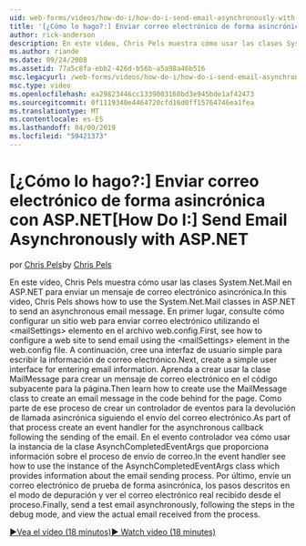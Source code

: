 ```yaml
---
uid: web-forms/videos/how-do-i/how-do-i-send-email-asynchronously-with-aspnet
title: '[¿Cómo lo hago?:] Enviar correo electrónico de forma asincrónica con ASP.NET | Microsoft Docs'
author: rick-anderson
description: En este vídeo, Chris Pels muestra cómo usar las clases System.Net.Mail en ASP.NET para enviar un mensaje de correo electrónico asincrónica. En primer lugar, consulte cómo configurar un si web...
ms.author: riande
ms.date: 09/24/2008
ms.assetid: 77a5c8fa-ebb2-426d-b56b-a5a98a46b516
msc.legacyurl: /web-forms/videos/how-do-i/how-do-i-send-email-asynchronously-with-aspnet
msc.type: video
ms.openlocfilehash: ea29823446cc1339003160bd3e945bde1af42473
ms.sourcegitcommit: 0f1119340e4464720cfd16d0ff15764746ea1fea
ms.translationtype: MT
ms.contentlocale: es-ES
ms.lasthandoff: 04/09/2019
ms.locfileid: "59421373"
---
```

# <a name="how-do-i-send-email-asynchronously-with-aspnet"></a><span data-ttu-id="c26a8-104">[¿Cómo lo hago?:] Enviar correo electrónico de forma asincrónica con ASP.NET</span><span class="sxs-lookup"><span data-stu-id="c26a8-104">[How Do I:] Send Email Asynchronously with ASP.NET</span></span>

<span data-ttu-id="c26a8-105">por [Chris Pels](https://twitter.com/chrispels)</span><span class="sxs-lookup"><span data-stu-id="c26a8-105">by [Chris Pels](https://twitter.com/chrispels)</span></span>

<span data-ttu-id="c26a8-106">En este vídeo, Chris Pels muestra cómo usar las clases System.Net.Mail en ASP.NET para enviar un mensaje de correo electrónico asincrónica.</span><span class="sxs-lookup"><span data-stu-id="c26a8-106">In this video, Chris Pels shows how to use the System.Net.Mail classes in ASP.NET to send an asynchronous email message.</span></span> <span data-ttu-id="c26a8-107">En primer lugar, consulte cómo configurar un sitio web para enviar correo electrónico utilizando el &lt;mailSettings&gt; elemento en el archivo web.config.</span><span class="sxs-lookup"><span data-stu-id="c26a8-107">First, see how to configure a web site to send email using the &lt;mailSettings&gt; element in the web.config file.</span></span> <span data-ttu-id="c26a8-108">A continuación, cree una interfaz de usuario simple para escribir la información de correo electrónico.</span><span class="sxs-lookup"><span data-stu-id="c26a8-108">Next, create a simple user interface for entering email information.</span></span> <span data-ttu-id="c26a8-109">Aprenda a crear usar la clase MailMessage para crear un mensaje de correo electrónico en el código subyacente para la página.</span><span class="sxs-lookup"><span data-stu-id="c26a8-109">Then learn how to create use the MailMessage class to create an email message in the code behind for the page.</span></span> <span data-ttu-id="c26a8-110">Como parte de ese proceso de crear un controlador de eventos para la devolución de llamada asincrónica siguiendo el envío del correo electrónico.</span><span class="sxs-lookup"><span data-stu-id="c26a8-110">As part of that process create an event handler for the asynchronous callback following the sending of the email.</span></span> <span data-ttu-id="c26a8-111">En el evento controlador vea cómo usar la instancia de la clase AsynchCompletedEventArgs que proporciona información sobre el proceso de envío de correo.</span><span class="sxs-lookup"><span data-stu-id="c26a8-111">In the event handler see how to use the instance of the AsynchCompletedEventArgs class which provides information about the email sending process.</span></span> <span data-ttu-id="c26a8-112">Por último, envíe un correo electrónico de prueba de forma asincrónica, los pasos descritos en el modo de depuración y ver el correo electrónico real recibido desde el proceso.</span><span class="sxs-lookup"><span data-stu-id="c26a8-112">Finally, send a test email asynchronously, following the steps in the debug mode, and view the actual email received from the process.</span></span>

[<span data-ttu-id="c26a8-113">&#9654;Vea el vídeo (18 minutos)</span><span class="sxs-lookup"><span data-stu-id="c26a8-113">&#9654; Watch video (18 minutes)</span></span>](https://channel9.msdn.com/Blogs/ASP-NET-Site-Videos/how-do-i-send-email-asynchronously-with-aspnet)
